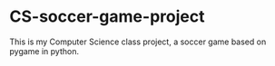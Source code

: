 # CS-soccer-game-project
This is my Computer Science class project, a soccer game based on pygame in python.
